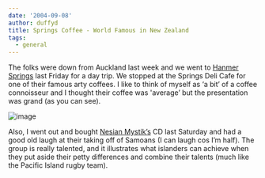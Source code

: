 ```yaml
---
date: '2004-09-08'
author: duffyd
title: Springs Coffee - World Famous in New Zealand
tags:
  - general
---
```


The folks were down from Auckland last week and we went to [Hanmer Springs](https://href.li/?http://www.hurunui.com/information/hanmer/) last
 Friday for a day trip. We stopped at the Springs Deli Cafe for one of their
 famous arty coffees. I like to think of myself as ‘a bit’ of a coffee
 connoisseur and I thought their coffee was 'average’ but the presentation
 was grand (as you can see). 

![image](https://dm2301files.storage.live.com/y4mgx3SszOUn2-u0kyT0Y_GJcYJyTfJUMxI4j_7dI6XANnbJydPIn0Wjm7te4bl_OpBUVD-XiEPNhJ9SAsNwdKmByYFGDG4x-OdBK-xjOJZPijohaaS_F75SLgCEJQ2PY0E6peeTQ-fYFX7_htENoXtyRZ75cZSh5nvNerXo9jwjaA1g_Q4EuB4rhNM_-uccpid?width=240&height=180&cropmode=none)

 Also, I went out and bought [Nesian
 Mystik’s](https://href.li/?http://www.nesianmystik.com/) CD last Saturday and had a good old laugh at their taking off
 of Samoans (I can laugh cos I’m half). The group is really talented, and it
 illustrates what islanders can achieve when they put aside their petty
 differences and combine their talents (much like the Pacific Island rugby
 team).
